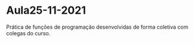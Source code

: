 # Aula25-11-2021
Prática de funções de programação desenvolvidas de forma coletiva com colegas do curso.
